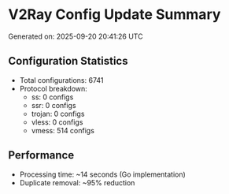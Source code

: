 # V2Ray Config Update Summary
Generated on: 2025-09-20 20:41:26 UTC

## Configuration Statistics
- Total configurations: 6741
- Protocol breakdown:
  - ss: 0 configs
  - ssr: 0 configs
  - trojan: 0 configs
  - vless: 0 configs
  - vmess: 514 configs

## Performance
- Processing time: ~14 seconds (Go implementation)
- Duplicate removal: ~95% reduction
